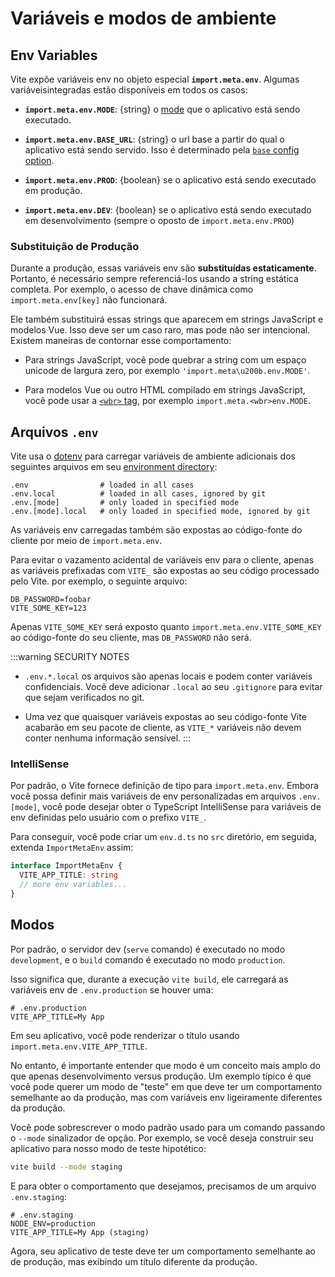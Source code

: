 # Variáveis e modos de ambiente

## Env Variables

Vite expõe variáveis env no objeto especial **`import.meta.env`**.  Algumas variáveis ​​integradas estão disponíveis em todos os casos:

- **`import.meta.env.MODE`**: {string} o [mode](#modes) que o aplicativo está sendo executado.

- **`import.meta.env.BASE_URL`**: {string} o url base a partir do qual o aplicativo está sendo servido. Isso é determinado pela [`base` config option](/config/#base).

- **`import.meta.env.PROD`**: {boolean} se o aplicativo está sendo executado em produção.

- **`import.meta.env.DEV`**: {boolean} se o aplicativo está sendo executado em desenvolvimento (sempre o oposto de `import.meta.env.PROD`)

### Substituição de Produção

Durante a produção, essas variáveis env são **substituídas estaticamente**. Portanto, é necessário sempre referenciá-los usando a string estática completa. Por exemplo, o acesso de chave dinâmica como `import.meta.env[key]` não funcionará.

Ele também substituirá essas strings que aparecem em strings JavaScript e modelos Vue. Isso deve ser um caso raro, mas pode não ser intencional. Existem maneiras de contornar esse comportamento:

- Para strings JavaScript, você pode quebrar a string com um espaço unicode de largura zero, por exemplo `'import.meta\u200b.env.MODE'`.

- Para modelos Vue ou outro HTML compilado em strings JavaScript, você pode usar a [`<wbr>` tag](https://developer.mozilla.org/en-US/docs/Web/HTML/Element/wbr), por exemplo `import.meta.<wbr>env.MODE`.

## Arquivos `.env` 

Vite usa o [dotenv](https://github.com/motdotla/dotenv) para carregar variáveis de ambiente adicionais dos seguintes arquivos em seu [environment directory](/config/#envdir):

```
.env                # loaded in all cases
.env.local          # loaded in all cases, ignored by git
.env.[mode]         # only loaded in specified mode
.env.[mode].local   # only loaded in specified mode, ignored by git
```

As variáveis env carregadas também são expostas ao código-fonte do cliente por meio de `import.meta.env`.

Para evitar o vazamento acidental de variáveis env para o cliente, apenas as variáveis prefixadas com `VITE_` são expostas ao seu código processado pelo Vite. por exemplo, o seguinte arquivo:

```
DB_PASSWORD=foobar
VITE_SOME_KEY=123
```

Apenas `VITE_SOME_KEY` será exposto quanto `import.meta.env.VITE_SOME_KEY` ao código-fonte do seu cliente, mas `DB_PASSWORD` não será.

:::warning SECURITY NOTES

- `.env.*.local` os arquivos são apenas locais e podem conter variáveis confidenciais. Você deve adicionar `.local` ao seu `.gitignore` para evitar que sejam verificados no git.

- Uma vez que quaisquer variáveis expostas ao seu código-fonte Vite acabarão em seu pacote de cliente, as `VITE_*` variáveis não devem conter nenhuma informação sensível.
  :::

### IntelliSense

Por padrão, o Vite fornece definição de tipo para `import.meta.env`. Embora você possa definir mais variáveis de env personalizadas em arquivos `.env.[mode]`, você pode desejar obter o TypeScript IntelliSense para variáveis de env definidas pelo usuário com o prefixo `VITE_`.

Para conseguir, você pode criar um `env.d.ts` no `src` diretório, em seguida, extenda `ImportMetaEnv` assim:

```typescript
interface ImportMetaEnv {
  VITE_APP_TITLE: string
  // more env variables...
}
```

## Modos

Por padrão, o servidor dev (`serve` comando) é executado no modo `development`, e o `build` comando é executado no modo `production`.

Isso significa que, durante a execução `vite build`, ele carregará as variáveis env de `.env.production` se houver uma:

```
# .env.production
VITE_APP_TITLE=My App
```

Em seu aplicativo, você pode renderizar o título usando `import.meta.env.VITE_APP_TITLE`.

No entanto, é importante entender que modo é um conceito mais amplo do que apenas desenvolvimento versus produção. Um exemplo típico é que você pode querer um modo de "teste" em que deve ter um comportamento semelhante ao da produção, mas com variáveis env ligeiramente diferentes da produção.

Você pode sobrescrever o modo padrão usado para um comando passando o `--mode` sinalizador de opção. Por exemplo, se você deseja construir seu aplicativo para nosso modo de teste hipotético:

```bash
vite build --mode staging
```

E para obter o comportamento que desejamos, precisamos de um arquivo `.env.staging`:

```
# .env.staging
NODE_ENV=production
VITE_APP_TITLE=My App (staging)
```

Agora, seu aplicativo de teste deve ter um comportamento semelhante ao de produção, mas exibindo um título diferente da produção.
